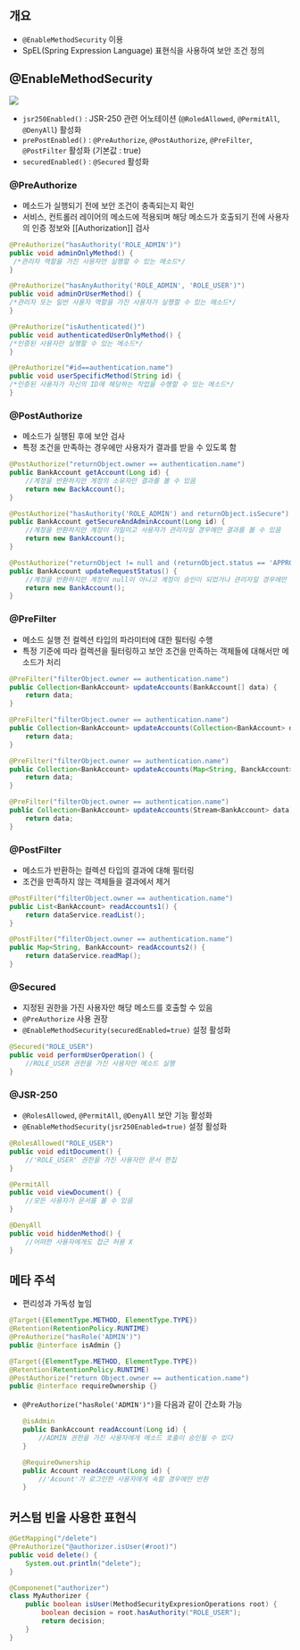 ## 개요
- `@EnableMethodSecurity` 이용
- SpEL(Spring Expression Language) 표현식을 사용하여 보안 조건 정의
## @EnableMethodSecurity
![](https://i.imgur.com/2F1POBz.png)
- `jsr250Enabled()` : JSR-250 관련 어노테이션 (`@RoledAllowed`, `@PermitAll`, `@DenyAll`) 활성화
- `prePostEnabled()` : `@PreAuthorize`, `@PostAuthorize`, `@PreFilter`, `@PostFilter` 활성화 (기본값 : true)
- `securedEnabled()` : `@Secured` 활성화
### @PreAuthorize
- 메소드가 실행되기 전에 보안 조건이 충족되는지 확인
- 서비스, 컨트롤러 레이어의 메소드에 적용되며 해당 메소드가 호출되기 전에 사용자의 인증 정보와 [[Authorization]] 검사
```java
@PreAuthorize("hasAuthority('ROLE_ADMIN')")
public void adminOnlyMethod() {
 /*관리자 역할을 가진 사용자만 실행할 수 있는 메소드*/
}

@PreAuthorize("hasAnyAuthority('ROLE_ADMIN', 'ROLE_USER')")
public void adminOrUserMethod() {
/*관리자 또는 일반 사용자 역할을 가진 사용자가 실행할 수 있는 메소드*/
}

@PreAuthorize("isAuthenticated()")
public void authenticatedUserOnlyMethod() {
/*인증된 사용자만 실행할 수 있는 메소드*/
}

@PreAuthorize("#id==authentication.name")
public void userSpecificMethod(String id) {
/*인증된 사용자가 자신의 ID에 해당하는 작업을 수행할 수 있는 메소드*/
}
```
### @PostAuthorize
- 메소드가 실행된 후에 보안 검사
- 특정 조건을 만족하는 경우에만 사용자가 결과를 받을 수 있도록 함
```java
@PostAuthorize("returnObject.owner == authentication.name")
public BankAccount getAccount(Long id) {
	//계정을 반환하지만 계정의 소유자만 결과를 볼 수 있음
	return new BackAccount();
}

@PostAuthorize("hasAuthority('ROLE_ADMIN') and returnObject.isSecure")
public BankAccount getSecureAndAdminAccount(Long id) {
	//계정을 반환하지만 계정이 기밀이고 사용자가 관리자일 경우에만 결과를 볼 수 있음
	return new BankAccount();
}

@PostAuthorize("returnObject != null and (returnObject.status == 'APPROVED' or hasAuthority('ROLE_ADMIN'))")
public BankAccount updateRequestStatus() {
	//계정을 반환하지만 계정이 null이 아니고 계정이 승인이 되었거나 관리자일 경우에만 결과를 볼 수 있음
	return new BankAccount();
}
```
### @PreFilter
- 메소드 실행 전 컬렉션 타입의 파라미터에 대한 필터링 수행
- 특정 기준에 따라 컬렉션을 필터링하고 보안 조건을 만족하는 객체들에 대해서만 메소드가 처리
```java
@PreFilter("filterObject.owner == authentication.name")
public Collection<BankAccount> updateAccounts(BankAccount[] data) {
	return data;
}

@PreFilter("filterObject.owner == authentication.name")
public Collection<BankAccount> updateAccounts(Collection<BankAccount> data) {
	return data;
}

@PreFilter("filterObject.owner == authentication.name")
public Collection<BankAccount> updateAccounts(Map<String, BanckAccount> data) {
	return data;
}

@PreFilter("filterObject.owner == authentication.name")
public Collection<BankAccount> updateAccounts(Stream<BankAccount> data) {
	return data;
}
```
### @PostFilter
- 메소드가 반환하는 컬렉션 타입의 결과에 대해 필터링
- 조건을 만족하지 않는 객체들을 결과에서 제거
```java
@PostFilter("filterObject.owner == authentication.name")
public List<BankAccount> readAccounts1() {
	return dataService.readList();
}

@PostFilter("filterObject.owner == authentication.name")
public Map<String, BankAccount> readAccounts2() {
	return dataService.readMap();
}
```
### @Secured
- 지정된 권한을 가진 사용자만 해당 메소드를 호출할 수 있음
- `@PreAuthorize` 사용 권장
- `@EnableMethodSecurity(securedEnabled=true)` 설정 활성화
```java
@Secured("ROLE_USER")
public void performUserOperation() {
	//ROLE_USER 권한을 가진 사용자만 메소드 실행
}
```
### @JSR-250
- `@RolesAllowed`, `@PermitAll`, `@DenyAll` 보안 기능 활성화
- `@EnableMethodSecurity(jsr250Enabled=true)` 설정 활성화
```java
@RolesAllowed("ROLE_USER")
public void editDocument() {
	//'ROLE_USER' 권한을 가진 사용자만 문서 편집
}

@PermitAll
public void viewDocument() {
	//모든 사용자가 문서를 볼 수 있음
}

@DenyAll
public void hiddenMethod() {
	//어떠한 사용자에게도 접근 허용 X
}
```
## 메타 주석
- 편리성과 가독성 높임
```java
@Target({ElementType.METHOD, ElementType.TYPE})
@Retention(RetentionPolicy.RUNTIME)
@PreAuthorize("hasRole('ADMIN')")
public @interface isAdmin {}

@Target({ElementType.METHOD, ElementType.TYPE})
@Retention(RetentionPolicy.RUNTIME)
@PostAuthorize("return Object.owner == authentication.name")
public @interface requireOwnership {}
```
- `@PreAuthorize("hasRole('ADMIN')")`을 다음과 같이 간소화 가능
	```java
	@isAdmin
	public BankAccount readAccount(Long id) {
		//ADMIN 권한을 가진 사용자에게 메소드 호출이 승인될 수 있다
	}

	@RequireOwnership
	public Account readAccount(Long id) {
		//'Acount'가 로그인한 사용자에게 속할 경우에만 반환
	}
	```
## 커스텀 빈을 사용한 표현식
```java
@GetMapping("/delete")
@PreAuthorize("@authorizer.isUser(#root)")
public void delete() {
	System.out.println("delete");
}

@Componenet("authorizer")
class MyAuthorizer {
	public boolean isUser(MethodSecurityExpresionOperations root) {
		boolean decision = root.hasAuthority("ROLE_USER");
		return decision;
	}
}
```